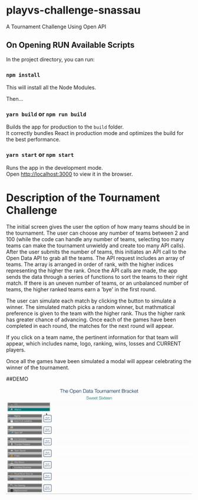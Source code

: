 # playvs-challenge-snassau
A Tournament Challenge Using Open API


## On Opening RUN Available Scripts

In the project directory, you can run:

### `npm install`

This will install all the Node Modules.

Then... 

### `yarn build` or `npm run build`

Builds the app for production to the `build` folder.<br />
It correctly bundles React in production mode and optimizes the build for the best performance.

### `yarn start` or `npm start`

Runs the app in the development mode.<br />
Open [http://localhost:3000](http://localhost:3000) to view it in the browser.


# Description of the Tournament Challenge

The initial screen gives the user the option of how many teams should be in the tournament. The user can choose any number of teams between 2 and 100 (while the code can handle any number of teams, selecting too many teams can make the tournament unwieldy and create too many API calls). After the user submits the number of teams, this initiates an API call to the Open Data API to grab all the teams. The API request includes an array of teams. The array is arranged in order of rank, with the higher indices representing the higher the rank. Once the API calls are made, the app sends the data through a series of functions to sort the teams to their right match. If there is an uneven number of teams, or an unbalanced number of teams, the higher ranked teams earn a 'bye' in the first round. 

The user can simulate each match by clicking the button to simulate a winner. The simulated match picks a random winner, but mathmatical preference is given to the team with the higher rank. Thus the higher rank has greater chance of advancing. Once each of the games have been completed in each round, the matches for the next round will appear. 

If you click on a team name, the pertinent information for that team will appear, which includes name, logo, ranking, wins, losses and CURRENT players. 

Once all the games have been simulated a modal will appear celebrating the winner of the tournament.

##DEMO

![](tournament_challenge.gif)


